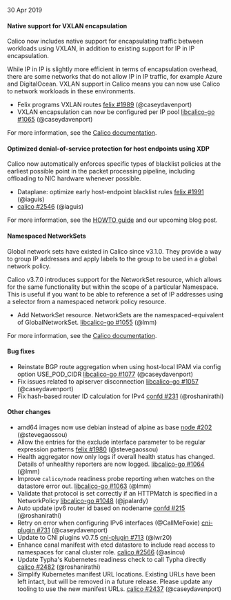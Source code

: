 30 Apr 2019

#### Native support for VXLAN encapsulation

Calico now includes native support for encapsulating traffic between
workloads using VXLAN, in addition to existing support for IP in IP
encapsulation.

While IP in IP is slightly more efficient in terms of encapsulation
overhead, there are some networks that do not allow IP in IP traffic,
for example Azure and DigitalOcean. VXLAN support in Calico means you
can now use Calico to network workloads in these environments.

 - Felix programs VXLAN routes [felix #1989](https://github.com/projectcalico/felix/pull/1989) (@caseydavenport)
 - VXLAN encapsulation can now be configured per IP pool [libcalico-go #1065](https://github.com/projectcalico/libcalico-go/pull/1065) (@caseydavenport)

For more information, see the [Calico documentation](https://docs.projectcalico.org/v3.7/networking/vxlan-ipip).

#### Optimized denial-of-service protection for host endpoints using XDP

Calico now automatically enforces specific types of blacklist policies
at the earliest possible point in the packet processing pipeline,
including offloading to NIC hardware whenever possible.

 - Dataplane: optimize early host-endpoint blacklist rules [felix #1991](https://github.com/projectcalico/felix/pull/1991) (@iaguis)
 - [calico #2546](https://github.com/projectcalico/calico/pull/2546) (@iaguis)

For more information, see the [HOWTO guide](https://docs.projectcalico.org/v3.7/security/defend-dos-attack) and our upcoming blog post.

#### Namespaced NetworkSets

Global network sets have existed in Calico since v3.1.0. They provide
a way to group IP addresses and apply labels to the group to be used
in a global network policy.

Calico v3.7.0 introduces support for the NetworkSet resource, which
allows for the same functionality but within the scope of a particular
Namespace. This is useful if you want to be able to reference a set of
IP addresses using a selector from a namespaced network policy
resource.

- Add NetworkSet resource. NetworkSets are the namespaced-equivalent of GlobalNetworkSet. [libcalico-go #1055](https://github.com/projectcalico/libcalico-go/pull/1055) (@lmm)

For more information, see the [Calico documentation](https://docs.projectcalico.org/v3.7/reference/calicoctl/resources/networkset).

#### Bug fixes

 - Reinstate BGP route aggregation when using host-local IPAM via config option USE_POD_CIDR [libcalico-go #1077](https://github.com/projectcalico/libcalico-go/pull/1077) (@caseydavenport)
 - Fix issues related to apiserver disconnection [libcalico-go #1057](https://github.com/projectcalico/libcalico-go/pull/1057) (@caseydavenport)
 - Fix hash-based router ID calculation for IPv4 [confd #231](https://github.com/projectcalico/confd/pull/231) (@roshanirathi)

#### Other changes

 - amd64 images now use debian instead of alpine as base [node #202](https://github.com/projectcalico/node/pull/202) (@stevegaossou)
 - Allow the entries for the exclude interface parameter to be regular expression patterns [felix #1980](https://github.com/projectcalico/felix/pull/1980) (@stevegaossou)
 - Health aggregator now only logs if overall health status has changed. Details of unhealthy reporters are now logged. [libcalico-go #1064](https://github.com/projectcalico/libcalico-go/pull/1064) (@lmm)
 - Improve `calico/node` readiness probe reporting when watches on the datastore error out. [libcalico-go #1063](https://github.com/projectcalico/libcalico-go/pull/1063) (@lmm)
 - Validate that protocol is set correctly if an HTTPMatch is specified in a NetworkPolicy [libcalico-go #1048](https://github.com/projectcalico/libcalico-go/pull/1048) (@jpalardy)
 - Auto update ipv6 router id based on nodename [confd #215](https://github.com/projectcalico/confd/pull/215) (@roshanirathi)
 - Retry on error when configuring IPv6 interfaces (@CallMeFoxie) [cni-plugin #731](https://github.com/projectcalico/cni-plugin/pull/731) (@caseydavenport)
 - Update to CNI plugins v0.7.5 [cni-plugin #713](https://github.com/projectcalico/cni-plugin/pull/713) (@lwr20)
 - Enhance canal manifest with etcd datastore to include read access to namespaces for canal cluster role. [calico #2566](https://github.com/projectcalico/calico/pull/2566) (@asincu)
 - Update Typha's Kubernetes readiness check to call Typha directly [calico #2482](https://github.com/projectcalico/calico/pull/2482) (@roshanirathi)
 - Simplify Kubernetes manifest URL locations. Existing URLs have been left intact, but will be removed in a future release. Please update any tooling to use the new manifest URLs. [calico #2437](https://github.com/projectcalico/calico/pull/2437) (@caseydavenport)
